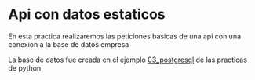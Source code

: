 # Api con datos estaticos

En esta practica realizaremos las peticiones basicas de una api
con una conexion a la base de datos empresa

La base de datos fue creada en el ejemplo [03_postgresql](https://github.com/ctnfimac/SIG/tree/master/python/ddbb/03_postgresql) de las practicas de python